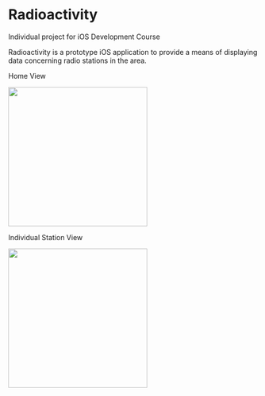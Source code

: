 # Radioactivity
Individual project for iOS Development Course

Radioactivity is a prototype iOS application to provide a means of displaying data concerning radio stations in the area.

Home View

<img src="https://i.imgur.com/MgV8F0x.png" width="280">

Individual Station View

<img src="https://i.imgur.com/b8DMYen.png" width="280">
